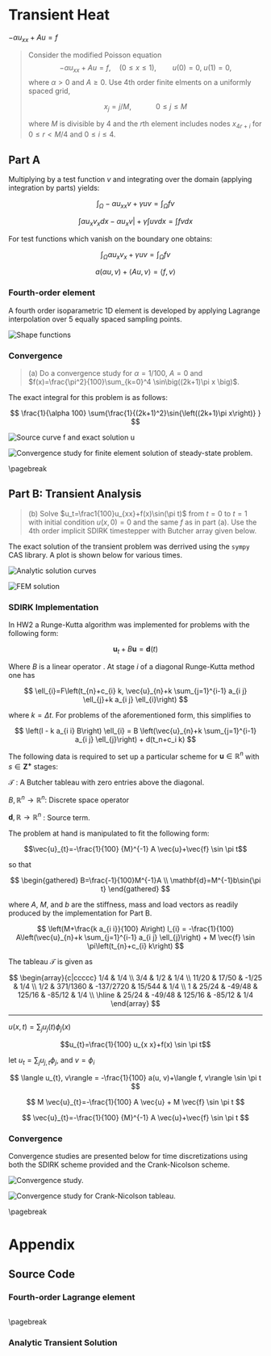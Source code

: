 # Transient Heat 

$-\alpha u_{xx} + Au = f$

>Consider the modified Poisson equation
>$$
  -\alpha u_{xx} + Au = f, \quad (0\le x\le 1), \qquad u(0)=0,\; u(1)=0,
>$$
>where $\alpha>0$ and $A\ge0$. Use 4th order finite elments on a uniformly spaced grid,
>
>$$
  x_j = j/M, \qquad\quad 0\le j\le M
>$$
>
>where $M$ is divisible by 4 and the $r$th element includes nodes $x_{4r+i}$ for
$0\le r<M/4$ and $0\le i\le 4$. 

## Part A

Multiplying by a test function $v$ and integrating over the domain (applying integration by parts) yields:

$$
\int_\Omega -\alpha u_{xx} v + \gamma u v = \int_\Omega f v
$$

$$
\int \alpha u_x v_x dx - \left. \alpha u_x v \right| + \gamma \int u v dx = \int f v dx
$$

For test functions which vanish on the boundary one obtains:

$$
\int_\Omega \alpha u_x v_x + \gamma u v = \int_\Omega f v
$$

$$
a(\alpha u,v) + \langle Au,v \rangle = \langle f,v\rangle
$$

### Fourth-order element

A fourth order isoparametric 1D element is developed by applying Lagrange interpolation over 5 equally spaced sampling points.

![Shape functions](img/lagrange.png)


### Convergence

>(a) Do a convergence study for $\alpha=1/100$, $A=0$ and $f(x)=\frac{\pi^2}{100}\sum_{k=0}^4 \sin\big((2k+1)\pi x \big)$.

The exact integral for this problem is as follows:

$$
\frac{1}{\alpha 100} \sum{\frac{1}{(2k+1)^2}\sin{\left((2k+1)\pi x\right)} }
$$

![Source curve $f$ and exact solution $u$](img/p3a-exact.png)

![Convergence study for finite element solution of steady-state problem.](img/p3a-conv.png)

\pagebreak

## Part B: Transient Analysis

>(b) Solve $u_t=\frac1{100}u_{xx}+f(x)\sin(\pi t)$ from $t=0$ to
$t=1$ with initial condition $u(x,0)=0$ and the same $f$ as in part (a).  Use the 4th order implicit SDIRK timestepper with Butcher array given below.

The exact solution of the transient problem was derrived using the `sympy` CAS library. A plot is shown below for various times.

![Analytic solution curves](img/p3b-exact.png)

![FEM solution](img/p3b-fem-iso.png)

### SDIRK Implementation

In HW2 a Runge-Kutta algorithm was implemented for problems with the following form:

$$
\mathbf{u}_t + B\mathbf{u} = \mathbf{d}(t)
$$

Where $B$ is a linear operator . At stage $i$ of a diagonal Runge-Kutta method one has

$$
\ell_{i}=F\left(t_{n}+c_{i} k, \vec{u}_{n}+k \sum_{j=1}^{i-1} a_{i j} \ell_{j}+k a_{i j} \ell_{i}\right)
$$

where $k=\Delta t$. For problems of the aforementioned form, this simplifies to

$$
\left(I - k a_{i i} B\right) \ell_{i} = B \left(\vec{u}_{n}+k \sum_{j=1}^{i-1} a_{i j} \ell_{j}\right) + d(t_n+c_i k) 
$$

The following data is required to set up a particular scheme for $\mathbf{u}\in \mathbb{R}^n$ with $s\in\mathbf{Z^+}$ stages:

$\mathcal{T}$
: A Butcher tableau with zero entries above the diagonal.

$B, \mathbb{R}^n \rightarrow \mathbb{R}^n$: Discrete space operator

$\mathbf{d}, \mathbb{R} \rightarrow \mathbb{R}^n$
: Source term.

The problem at hand is manipulated to fit the following form:

$$\vec{u}_{t}=-\frac{1}{100} {M}^{-1} A \vec{u}+\vec{f} \sin \pi t$$

so that 

$$
\begin{gathered}
B=\frac{-1}{100}M^{-1}A \\
\mathbf{d}=M^{-1}b\sin{\pi t}
\end{gathered}
$$


where $A$, $M$, and $b$ are the stiffness, mass and load vectors as readily produced by the implementation for Part B.

$$
\left(M+\frac{k a_{i i}}{100} A\right) l_{i} = -\frac{1}{100} A\left(\vec{u}_{n}+k \sum_{j=1}^{i-1} a_{i j} \ell_{j}\right) + M \vec{f} \sin \pi\left(t_{n}+c_{i} k\right)
$$


The tableau $\mathcal{T}$ is given as 

$$
\begin{array}{c|ccccc}
  1/4 & 1/4 \\
  3/4 & 1/2 & 1/4 \\
  11/20 & 17/50 & -1/25 & 1/4 \\
  1/2 & 371/1360 & -137/2720 & 15/544 & 1/4 \\
  1 & 25/24 & -49/48 & 125/16 & -85/12 & 1/4 \\
  \hline
  & 25/24 & -49/48 & 125/16 & -85/12 & 1/4
\end{array}
$$


---------------

$u(x,t) = \sum_j u_j(t)\phi_j(x)$

$$u_{t}=\frac{1}{100} u_{x x}+f(x) \sin \pi t$$

let $u_t = \sum_ju_{j,t}\phi_j$, and $v=\phi_i$

$$
\langle u_{t}, v\rangle = -\frac{1}{100} a(u, v)+\langle f, v\rangle \sin \pi t
$$


$$
M \vec{u}_{t}=-\frac{1}{100} A \vec{u} + M \vec{f} \sin \pi t
$$


$$
\vec{u}_{t}=-\frac{1}{100} {M}^{-1} A \vec{u}+\vec{f} \sin \pi t
$$

<!-- where $M^{-1}A$ is a FE approximation to $-\Delta()$. -->


### Convergence

Convergence studies are presented below for time discretizations using both the SDIRK scheme provided and the Crank-Nicolson scheme.

![Convergence study.](img/p3b-conv.png)

![Convergence study for Crank-Nicolson tableau.](img/p3b-conv-cn.png)

\pagebreak

# Appendix

## Source Code

### Fourth-order Lagrange element

```{include=elle_0001.py .python}
```

\pagebreak

### Analytic Transient Solution

```{include=p3b.py .python}
```


